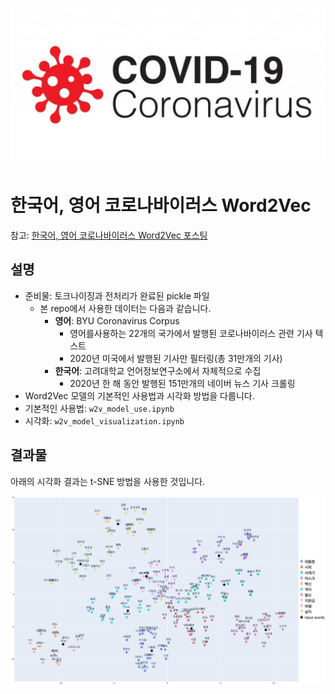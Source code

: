 ![covid-image](./covid-19.jpg)

# 한국어, 영어 코로나바이러스 Word2Vec
참고: [한국어, 영어 코로나바이러스 Word2Vec 포스팅](https://hayul7805.github.io/projects/wordembedding-1/)

## 설명
- 준비물: 토크나이징과 전처리가 완료된 pickle 파일
  - 본 repo에서 사용한 데이터는 다음과 같습니다.
    - __영어__: BYU Coronavirus Corpus
      - 영어를사용하는 22개의 국가에서 발행된 코로나바이러스 관련 기사 텍스트
      - 2020년 미국에서 발행된 기사만 필터링(총 31만개의 기사)
    - __한국어__: 고려대학교 언어정보연구소에서 자체적으로 수집
      - 2020년 한 해 동안 발행된 151만개의 네이버 뉴스 기사 크롤링
- Word2Vec 모델의 기본적인 사용법과 시각화 방법을 다룹니다.
- 기본적인 사용법: `w2v_model_use.ipynb`
- 시각화: `w2v_model_visualization.ipynb`

## 결과물
아래의 시각화 결과는 t-SNE 방법을 사용한 것입니다. 

![result](./covid-tsne.png)

